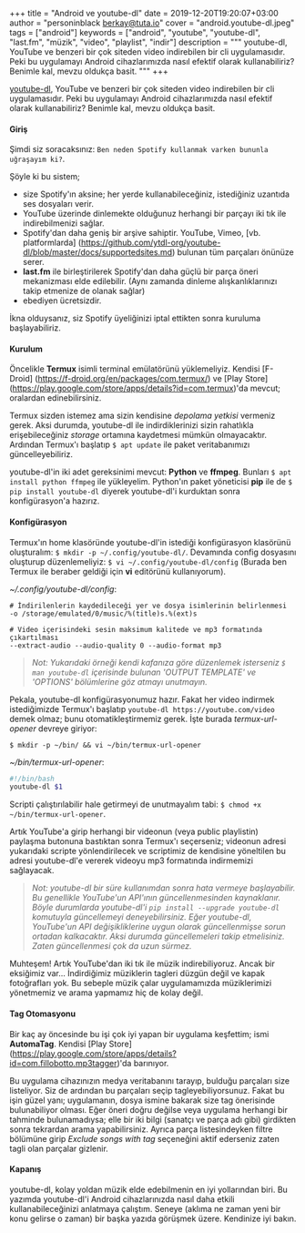+++
title = "Android ve youtube-dl"
date = 2019-12-20T19:20:07+03:00
author = "personinblack <berkay@tuta.io>"
cover = "android.youtube-dl.jpeg"
tags = ["android"]
keywords = ["android", "youtube", "youtube-dl", "last.fm", "müzik", "video", "playlist", "indir"]
description = """
youtube-dl, YouTube ve benzeri bir çok siteden video indirebilen bir cli uygulamasıdır.
Peki bu uygulamayı Android cihazlarımızda nasıl efektif olarak kullanabiliriz? Benimle
kal, mevzu oldukça basit.
"""
+++

[youtube-dl](https://youtube-dl.org/), YouTube ve benzeri bir çok siteden video
indirebilen bir cli uygulamasıdır. Peki bu uygulamayı Android cihazlarımızda nasıl
efektif olarak kullanabiliriz? Benimle kal, mevzu oldukça basit.

#### Giriş

Şimdi siz soracaksınız: `Ben neden Spotify kullanmak varken bununla uğraşayım ki?`.

Şöyle ki bu sistem;

- size Spotify'ın aksine; her yerde kullanabileceğiniz, istediğiniz uzantıda ses
dosyaları verir.
- YouTube üzerinde dinlemekte olduğunuz herhangi bir parçayı iki tık ile indirebilmenizi
sağlar.
- Spotify'dan daha geniş bir arşive sahiptir. YouTube, Vimeo, [vb. platformlarda]
(https://github.com/ytdl-org/youtube-dl/blob/master/docs/supportedsites.md) bulunan tüm
parçaları önünüze serer.
- **last.fm** ile birleştirilerek Spotify'dan daha güçlü bir parça öneri mekanizması elde
edilebilir. (Aynı zamanda dinleme alışkanlıklarınızı takip etmenize de olanak sağlar)
- ebediyen ücretsizdir.

İkna olduysanız, siz Spotify üyeliğinizi iptal ettikten sonra kuruluma başlayabiliriz.

#### Kurulum

Öncelikle **Termux** isimli terminal emülatörünü yüklemeliyiz. Kendisi [F-Droid]
(https://f-droid.org/en/packages/com.termux/) ve [Play Store]
(https://play.google.com/store/apps/details?id=com.termux)'da mevcut; oralardan
edinebilirsiniz.

Termux sizden istemez ama sizin kendisine *depolama yetkisi* vermeniz gerek. Aksi
durumda, youtube-dl ile indirdiklerinizi sizin rahatlıkla erişebileceğiniz *storage*
ortamına kaydetmesi mümkün olmayacaktır. Ardından Termux'ı başlatıp `$ apt update` ile
paket veritabanımızı güncelleyebiliriz.

youtube-dl'in iki adet gereksinimi mevcut: **Python** ve **ffmpeg**. Bunları
`$ apt install python ffmpeg` ile yükleyelim. Python'ın paket yöneticisi
**pip** ile de `$ pip install youtube-dl` diyerek youtube-dl'i kurduktan sonra 
konfigürasyon'a hazırız.

#### Konfigürasyon

Termux'ın home klasöründe youtube-dl'in istediği konfigürasyon klasörünü oluşturalım:
`$ mkdir -p ~/.config/youtube-dl/`. Devamında config dosyasını oluşturup düzenlemeliyiz:
`$ vi ~/.config/youtube-dl/config` (Burada ben Termux ile beraber geldiği için **vi**
editörünü kullanıyorum).

*~/.config/youtube-dl/config*:
```
# İndirilenlerin kaydedileceği yer ve dosya isimlerinin belirlenmesi
-o /storage/emulated/0/music/%(title)s.%(ext)s

# Video içerisindeki sesin maksimum kalitede ve mp3 formatında çıkartılması
--extract-audio --audio-quality 0 --audio-format mp3
```

> *Not: Yukarıdaki örneği kendi kafanıza göre düzenlemek isterseniz `$ man youtube-dl`
içerisinde bulunan 'OUTPUT TEMPLATE' ve 'OPTIONS' bölümlerine göz atmayı unutmayın.*

Pekala, youtube-dl konfigürasyonumuz hazır. Fakat her video indirmek istediğimizde Termux'ı
başlatıp `youtube-dl https://youtube.com/video` demek olmaz; bunu otomatikleştirmemiz
gerek. İşte burada *termux-url-opener* devreye giriyor:

`$ mkdir -p ~/bin/ && vi ~/bin/termux-url-opener`

*~/bin/termux-url-opener*:
```bash
#!/bin/bash
youtube-dl $1
```

Scripti çalıştırılabilir hale getirmeyi de unutmayalım tabi:
`$ chmod +x ~/bin/termux-url-opener`.

Artık YouTube'a girip herhangi bir videonun (veya public playlistin) paylaşma butonuna
bastıktan sonra Termux'ı seçerseniz; videonun adresi yukarıdaki scripte yönlendirilecek
ve scriptimiz de kendisine yöneltilen bu adresi youtube-dl'e vererek videoyu mp3
formatında indirmemizi sağlayacak.

> *Not: youtube-dl bir süre kullanımdan sonra hata vermeye başlayabilir. Bu genellikle
YouTube'un API'ının güncellenmesinden kaynaklanır. Böyle durumlarda youtube-dl'i
`pip install --upgrade youtube-dl` komutuyla güncellemeyi deneyebilirsiniz. Eğer
youtube-dl, YouTube'un API değişikliklerine uygun olarak güncellenmişse sorun ortadan
kalkacaktır. Aksi durumda güncellemeleri takip etmelisiniz. Zaten güncellenmesi çok da
uzun sürmez.*

Muhteşem! Artık YouTube'dan iki tık ile müzik indirebiliyoruz. Ancak bir eksiğimiz var...
İndirdiğimiz müziklerin tagleri düzgün değil ve kapak fotoğrafları yok. Bu sebeple
müzik çalar uygulamamızda müziklerimizi yönetmemiz ve arama yapmamız hiç de kolay değil.

#### Tag Otomasyonu

Bir kaç ay öncesinde bu işi çok iyi yapan bir uygulama keşfettim; ismi **AutomaTag**.
Kendisi [Play Store]
(https://play.google.com/store/apps/details?id=com.fillobotto.mp3tagger)'da
barınıyor.

Bu uygulama cihazınızın medya veritabanını tarayıp, bulduğu parçaları size listeliyor.
Siz de ardından bu parçaları seçip tagleyebiliyorsunuz. Fakat bu işin güzel yanı;
uygulamanın, dosya ismine bakarak size tag önerisinde bulunabiliyor olması. Eğer öneri
doğru değilse veya uygulama herhangi bir tahminde bulunamadıysa; elle bir iki bilgi
(sanatçı ve parça adı gibi) girdikten sonra tekrardan arama yapabilirsiniz. Ayrıca
parça listesindeyken filtre bölümüne girip *Exclude songs with tag* seçeneğini aktif
ederseniz zaten tagli olan parçalar gizlenir.

#### Kapanış

youtube-dl, kolay yoldan müzik elde edebilmenin en iyi yollarından biri. Bu yazımda
youtube-dl'i Android cihazlarınızda nasıl daha etkili kullanabileceğinizi anlatmaya
çalıştım. Seneye (aklıma ne zaman yeni bir konu gelirse o zaman) bir başka yazıda
görüşmek üzere. Kendinize iyi bakın.

